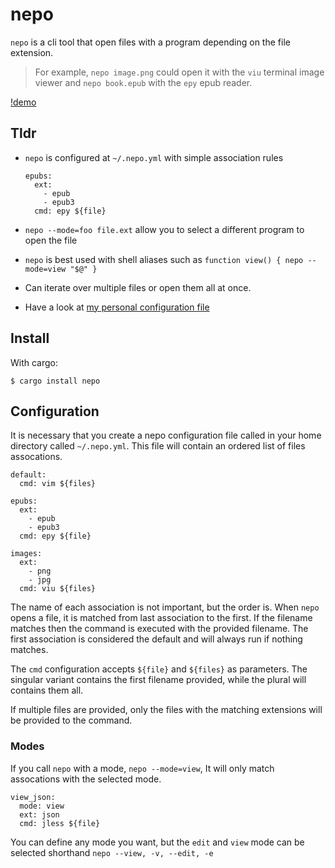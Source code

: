 # nepo

`nepo` is a cli tool that open files with a program depending on the file extension.

> For example, `nepo image.png` could open it with the `viu` terminal image viewer and 
`nepo book.epub` with the `epy` epub reader.



[!demo](https://github.com/fvdsn/nepo/assets/16931/6b50a25e-f8c9-474f-b1f8-a2286d87f435)



## Tldr

 - `nepo` is configured at `~/.nepo.yml` with simple association rules

    ```
    epubs:
      ext: 
        - epub
        - epub3
      cmd: epy ${file}
    ```

 - `nepo --mode=foo file.ext` allow you to select a different program to open the file

 - `nepo` is best used with shell aliases such as `function view() { nepo --mode=view "$@" }`

 - Can iterate over multiple files or open them all at once.

 - Have a look at [my personal configuration file](configs/.nepo.fvdsn.yml)

## Install

With cargo:

```
$ cargo install nepo
```

## Configuration

It is necessary that you create a nepo configuration file called in your home
directory called `~/.nepo.yml`. This file will contain an ordered list of files assocations.

```
default:
  cmd: vim ${files}

epubs:
  ext: 
    - epub
    - epub3
  cmd: epy ${file}
  
images:
  ext: 
    - png
    - jpg
  cmd: viu ${files}
```

The name of each association is not important, but the order is.
When `nepo` opens a file, it is matched from last association to the
first. If the filename matches then the command is executed with the
provided filename. The first association is considered the default and
will always run if nothing matches.

The `cmd` configuration accepts `${file}` and `${files}` as parameters. 
The singular variant contains the first filename provided, while the plural
will contains them all.

If multiple files are provided, only the files with the matching extensions
will be provided to the command.


### Modes

If you call `nepo` with a mode, `nepo --mode=view`, It will only match assocations
with the selected mode.

```
view_json:
  mode: view
  ext: json
  cmd: jless ${file}
```

You can define any mode you want, but the `edit` and `view` mode can be selected
shorthand `nepo --view, -v, --edit, -e`
